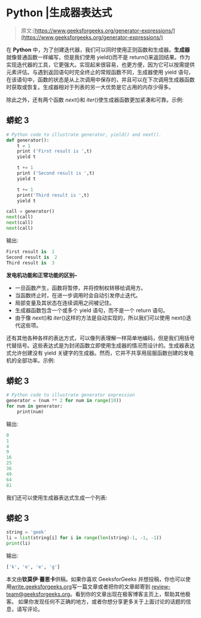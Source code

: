 # Python |生成器表达式

> 原文:[https://www.geeksforgeeks.org/generator-expressions/](https://www.geeksforgeeks.org/generator-expressions/)

在 **Python** 中，为了创建迭代器，我们可以同时使用正则函数和生成器。**生成器**就像普通函数一样编写，但是我们使用 yield()而不是 return()来返回结果。作为实现迭代器的工具，它更强大。实现起来很容易，也更方便，因为它可以按需提供元素评估。与遇到返回语句时完全终止的常规函数不同，生成器使用 yield 语句，在该语句中，函数的状态是从上次调用中保存的，并且可以在下次调用生成器函数时获取或恢复。生成器相对于列表的另一大优势是它占用的内存少得多。

除此之外，还有两个函数 _next_()和 _iter_()使生成器函数更加紧凑和可靠。示例:

## 蟒蛇 3

```py
# Python code to illustrate generator, yield() and next().
def generator():
    t = 1
    print ('First result is ',t)
    yield t

    t += 1
    print ('Second result is ',t)
    yield t

    t += 1
    print('Third result is ',t)
    yield t

call = generator()
next(call)
next(call)
next(call)
```

输出:

```py
First result is  1
Second result is  2
Third result is  3
```

**发电机功能和正常功能的区别–**

*   一旦函数产生，函数将暂停，并将控制权转移给调用方。
*   当函数终止时，在进一步调用时会自动引发停止迭代。
*   局部变量及其状态在连续调用之间被记住。
*   生成器函数包含一个或多个 yield 语句，而不是一个 return 语句。
*   由于像 _next_()和 _iter_()这样的方法是自动实现的，所以我们可以使用 next()迭代这些项。

还有其他各种各样的表达方式，可以像列表理解一样简单地编码，但是我们用括号代替括号。这些表达式是为封闭函数立即使用生成器的情况而设计的。生成器表达式允许创建没有 yield 关键字的生成器。然而，它并不共享用屈服函数创建的发电机的全部功率。示例:

## 蟒蛇 3

```py
# Python code to illustrate generator expression
generator = (num ** 2 for num in range(10))
for num in generator:
    print(num)
```

输出:

```py
0
1
4
9
16
25
36
49
64
81
```

我们还可以使用生成器表达式生成一个列表:

## 蟒蛇 3

```py
string = 'geek'
li = list(string[i] for i in range(len(string)-1, -1, -1))
print(li)
```

输出:

```py
['k', 'e', 'e', 'g']
```

本文由**钦莫伊·蕾恩卡**供稿。如果你喜欢 GeeksforGeeks 并想投稿，你也可以使用[write.geeksforgeeks.org](https://write.geeksforgeeks.org)写一篇文章或者把你的文章邮寄到 review-team@geeksforgeeks.org。看到你的文章出现在极客博客主页上，帮助其他极客。
如果你发现任何不正确的地方，或者你想分享更多关于上面讨论的话题的信息，请写评论。